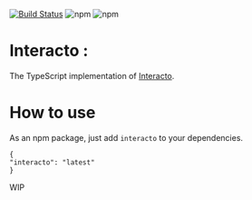 [![Build Status](https://ci.inria.fr/malai/buildStatus/icon?job=interacto-ts-api)](https://ci.inria.fr/malai/view/Latexdraw/job/interacto-ts-api) 
![npm](https://img.shields.io/npm/v/interacto)
![npm](https://img.shields.io/npm/dm/interacto)

# Interacto :
The TypeScript implementation of [Interacto](https://github.com/interacto/interacto-ts-api).

# How to use

As an npm package, just add `interacto` to your dependencies.

```
{
"interacto": "latest"
}
```

WIP